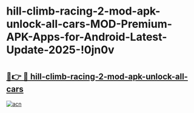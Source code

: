 # hill-climb-racing-2-mod-apk-unlock-all-cars-MOD-Premium-APK-Apps-for-Android-Latest-Update-2025-!0jn0v

# <h2><a href="https://ri4fk0.esa.edu.pl?title=hill-climb-racing-2-mod-apk-unlock-all-cars&ref=0jn0v">🔗👉 🔴 hill-climb-racing-2-mod-apk-unlock-all-cars</a></h2>

[![acn](https://github.com/user-attachments/assets/0f9c940e-d8b0-45ae-aac7-cd30a18b3e1c)](https://ri4fk0.esa.edu.pl?title=hill-climb-racing-2-mod-apk-unlock-all-cars&ref=0jn0v)

